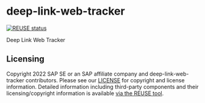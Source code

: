 # deep-link-web-tracker

[![REUSE status](https://api.reuse.software/badge/github.com/emartech/deep-link-web-tracker)](https://api.reuse.software/info/github.com/emartech/deep-link-web-tracker)

Deep Link Web Tracker

## Licensing

Copyright 2022 SAP SE or an SAP affiliate company and deep-link-web-tracker contributors. Please see our [LICENSE](LICENSE) for copyright and license information. Detailed information including third-party components and their licensing/copyright information is available [via the REUSE tool](https://api.reuse.software/info/github.com/SAP/metadata-creation-tool-for-reuse).
